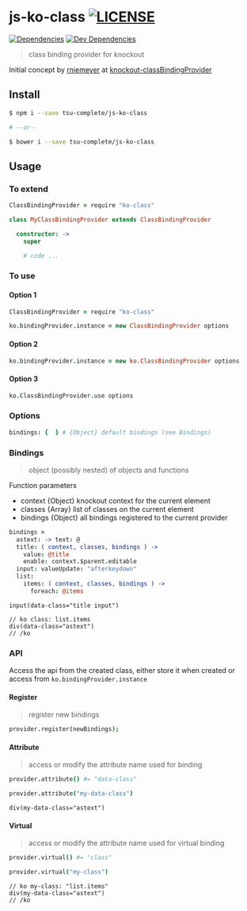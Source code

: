 
js-ko-class [![LICENSE](https://img.shields.io/github/license/tsu-complete/js-ko-class.svg)](https://github.com/tsu-complete/js-ko-class/blob/master/LICENSE)
===
[![Dependencies](https://david-dm.org/tsu-complete/js-ko-class.svg)](https://david-dm.org/tsu-complete/js-ko-class)
[![Dev Dependencies](https://david-dm.org/tsu-complete/js-ko-class/dev-status.svg)](https://david-dm.org/tsu-complete/js-ko-class#info=devDependencies)

> class binding provider for knockout

Initial concept by
[rniemeyer](https://github.com/rniemeyer)
at
[knockout-classBindingProvider](https://github.com/rniemeyer/knockout-classBindingProvider "repository")

Install
---

```sh
$ npm i --save tsu-complete/js-ko-class

# --or--

$ bower i --save tsu-complete/js-ko-class
```

Usage
---

### To extend

```coffee
ClassBindingProvider = require "ko-class"

class MyClassBindingProvider extends ClassBindingProvider

  constructor: ->
    super

    # code ...
```

### To use

#### Option 1

```coffee
ClassBindingProvider = require "ko-class"

ko.bindingProvider.instance = new ClassBindingProvider options
```

#### Option 2

```coffee
ko.bindingProvider.instance = new ko.ClassBindingProvider options
```

#### Option 3

```coffee
ko.ClassBindingProvider.use options
```

### Options

```coffee
bindings: {  } # {Object} default bindings (see Bindings)
```

### Bindings

> object (possibly nested) of objects and functions

Function parameters

- context {Object} knockout context for the current element
- classes {Array<String>} list of classes on the current element
- bindings {Object} all bindings registered to the current provider

```coffee
bindings =
  astext: -> text: @
  title: ( context, classes, bindings ) ->
    value: @title
    enable: context.$parent.editable
  input: valueUpdate: "afterkeydown"
  list:
    items: ( context, classes, bindings ) ->
      foreach: @items
```

```jade
input(data-class="title input")

// ko class: list.items
div(data-class="astext")
// /ko
```

### API

Access the api from the created class, either store it when created
or access from `ko.bindingProvider.instance`

#### Register

> register new bindings

```coffee
provider.register(newBindings);
```

#### Attribute

> access or modify the attribute name used for binding

```coffee
provider.attribute() #= "data-class"

provider.attribute("my-data-class")
```

```jade
div(my-data-class="astext")
```

#### Virtual

> access or modify the attribute name used for virtual binding

```coffee
provider.virtual() #= "class"

provider.virtual("my-class")
```

```jade
// ko my-class: "list.items"
div(my-data-class="astext")
// /ko
```

